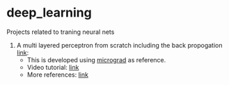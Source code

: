# deep_learning
Projects related to traning neural nets

1) A multi layered perceptron from scratch including the back propogation [link](https://github.com/rrp1990/deep_learning/blob/main/notebooks/mlp_from_scratch/mlp_from_scratch.ipynb):
   - This is developed using [micrograd](https://github.com/karpathy/micrograd) as reference.
   - Video tutorial: [link](https://www.youtube.com/watch?v=VMj-3S1tku0)
   - More references: [link](https://github.com/karpathy/nn-zero-to-hero/tree/master/lectures/micrograd)

